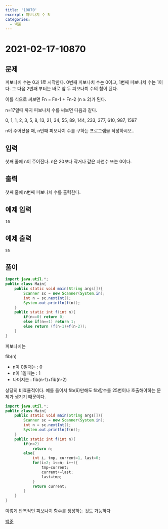 ```yaml
---
title: '10870'
excerpt: 피보나치 수 5
categories:
  - 백준
---
```


# 2021-02-17-10870

## 문제

피보나치 수는 0과 1로 시작한다. 0번째 피보나치 수는 0이고, 1번째 피보나치 수는 1이다. 그 다음 2번째 부터는 바로 앞 두 피보나치 수의 합이 된다.

이를 식으로 써보면 Fn = Fn-1 + Fn-2 \(n ≥ 2\)가 된다.

n=17일때 까지 피보나치 수를 써보면 다음과 같다.

0, 1, 1, 2, 3, 5, 8, 13, 21, 34, 55, 89, 144, 233, 377, 610, 987, 1597

n이 주어졌을 때, n번째 피보나치 수를 구하는 프로그램을 작성하시오..

## 입력

첫째 줄에 n이 주어진다. n은 20보다 작거나 같은 자연수 또는 0이다.

## 출력

첫째 줄에 n번째 피보나치 수를 출력한다.

## 예제 입력

```text
10
```

## 예제 출력

```text
55
```

## 풀이

```java
import java.util.*;
public class Main{
    public static void main(String args[]){
        Scanner sc = new Scanner(System.in);
        int n = sc.nextInt();
        System.out.println(f(n));
    }
    public static int f(int n){
        if(n==0) return 0;
        else if(n==1) return 1;
        else return (f(n-1)+f(n-2));
    }
}
```

피보나치는

fib\(n\)

* n이 0일때는 : 0 
* n이 1일때는 : 1
* 나머지는 : fib\(n-1\)+fib\(n-2\)

상당히 비효율적이다. 예를 들어서 fib\(6\)만해도 fib함수를 25번이나 호출해야하는 문제가 생기기 때문이다.

```java
import java.util.*;
public class Main{
    public static void main(String args[]){
        Scanner sc = new Scanner(System.in);
        int n = sc.nextInt();
        System.out.println(f(n));
    }
    public static int f(int n){
        if(n<2)
            return n;
        else{
            int i, tmp, current=1, last=0;
            for(i=2; i<=n; i++){
                tmp=current;
                current+=last;
                last=tmp;
            }
            return current;
        }
    }
}
```

이렇게 반복적인 피보나치 함수를 생성하는 것도 가능하다

[백준](https://www.acmicpc.net/problem/10870)

